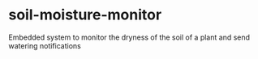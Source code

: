 # soil-moisture-monitor
Embedded system to monitor the dryness of the soil of a plant and send watering notifications
